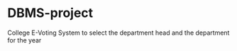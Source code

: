 # DBMS-project
 College E-Voting System to select the department head and the department for the year
